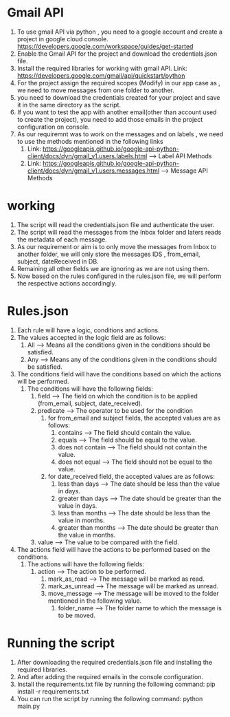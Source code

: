# Gmail API
1) To use gmail API via python , you need to a google account and create a project in google cloud console. https://developers.google.com/workspace/guides/get-started
2) Enable the Gmail API for the project and download the credentials.json file.
3) Install the required libraries for working with gmail API. Link: https://developers.google.com/gmail/api/quickstart/python
4) For the project assign the required scopes (Modify) in our app case as , we need to move messages from one folder to another.
5) you need to download the credentials created for your project and save it in the same directory as the script.
6) If you want to test the app with another email(other than account used to create the project), you need to add those emails in the project configuration on console.
7) As our requiremnt was to work on the messages and on labels , we need to use the methods mentioned in the following links
   1) Link: https://googleapis.github.io/google-api-python-client/docs/dyn/gmail_v1.users.labels.html --> Label API Methods
   2) Link: https://googleapis.github.io/google-api-python-client/docs/dyn/gmail_v1.users.messages.html --> Message API Methods


# working
1) The script will read the credentials.json file and authenticate the user.
2) The script will read the messages from the Inbox folder and laters reads the metadata of each message.
3) As our requirement or aim is to only move the messages from Inbox to another folder, we will only store the 
messages IDS , from_email, subject, dateReceived in DB.
4) Remaining all other fields we are ignoring as we are not using them.
5) Now based on the rules configured in the rules.json file, we will perform the respective actions accordingly.

# Rules.json
1) Each rule will have a logic, conditions and actions.
2) The values accepted in the logic field are as follows:
    1) All --> Means all the conditions given in the conditions should be satisfied.
    2) Any --> Means any of the conditions given in the conditions should be satisfied.
3) The conditions field will have the conditions based on which the actions will be performed.
   1) The conditions will have the following fields:
        1) field --> The field on which the condition is to be applied (from_email, subject, date_received).
        2) predicate --> The operator to be used for the condition
           1) for from_email and subject fields, the accepted values are as follows:
                1) contains --> The field should contain the value.
                2) equals --> The field should be equal to the value.
                3) does not contain --> The field should not contain the value.
                4) does not equal --> The field should not be equal to the value.
           2) for date_received field, the accepted values are as follows:
              1) less than days --> The date should be less than the value in days.
              2) greater than days --> The date should be greater than the value in days.
              3) less than months --> The date should be less than the value in months.
              4) greater than months --> The date should be greater than the value in months.
        3) value --> The value to be compared with the field.
4) The actions field will have the actions to be performed based on the conditions.
   1) The actions will have the following fields:
        1) action --> The action to be performed.
           1) mark_as_read --> The message will be marked as read.
           2) mark_as_unread --> The message will be marked as unread.
           3) move_message --> The message will be moved to the folder mentioned in the following value.
              1) folder_name --> The folder name to which the message is to be moved.


# Running the script
1) After downloading the required credentials.json file and installing the required libraries.
2) And after adding the required emails in the console configuration.
3) Install the requirements.txt file by running the following command:
   pip install -r requirements.txt
4) You can run the script by running the following command:
   python main.py